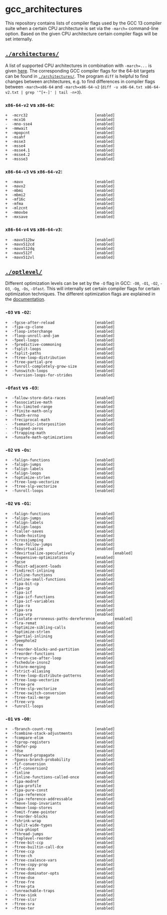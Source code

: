# gcc_architectures

This repository contains lists of compiler flags used by the GCC 13 compiler suite when a certain CPU architecture is set via the `-march=` command-line option. Based on the given CPU architecture certain compiler flags will be set internally.

## [`./architectures/`](./architectures)

A list of supported CPU architectures in combination with `-march=...` is given [here](https://gcc.gnu.org/onlinedocs/gcc/x86-Options.html). The corresponding GCC compiler flags for the 64-bit targets can be found in [`./architectures/`](./architectures). The program `diff` is helpful to find changes between architectures, e.g. to find differences in compiler flags between `-march=x86-64` and `-march=x86-64-v2` (`diff -u x86-64.txt x86-64-v2.txt | grep '^[+-]' | tail -n+3`).

### `x86-64-v2` vs `x86-64`:

```
+  -mcrc32                              [enabled]
+  -mcx16                               [enabled]
-  -mno-sse4                            [enabled]
+  -mmwait                              [enabled]
+  -mpopcnt                             [enabled]
+  -msahf                               [enabled]
+  -msse3                               [enabled]
+  -msse4                               [enabled]
+  -msse4.1                             [enabled]
+  -msse4.2                             [enabled]
+  -mssse3                              [enabled]
```

### `x86-64-v3` vs `x86-64-v2`:

```
+  -mavx                                [enabled]
+  -mavx2                               [enabled]
+  -mbmi                                [enabled]
+  -mbmi2                               [enabled]
+  -mf16c                               [enabled]
+  -mfma                                [enabled]
+  -mlzcnt                              [enabled]
+  -mmovbe                              [enabled]
+  -mxsave                              [enabled]
```

### `x86-64-v4` vs `x86-64-v3`:

```
+  -mavx512bw                           [enabled]
+  -mavx512cd                           [enabled]
+  -mavx512dq                           [enabled]
+  -mavx512f                            [enabled]
+  -mavx512vl                           [enabled]
```

## [`./optlevel/`](./optlevel)

Different optimization levels can be set by the `-O` flag in GCC: `-O0`, `-O1`, `-O2`, `-O3`, `-Og`, `-Os`, `-Ofast`. This will internally set certain compiler flags for certain optimization techniques. The different optimization flags are explained in the [documentation](https://gcc.gnu.org/onlinedocs/gcc/Optimize-Options.html). 


### `-O3` vs `-O2`:
```
+  -fgcse-after-reload                  [enabled]
+  -fipa-cp-clone                       [enabled]
+  -floop-interchange                   [enabled]
+  -floop-unroll-and-jam                [enabled]
+  -fpeel-loops                         [enabled]
+  -fpredictive-commoning               [enabled]
+  -fsplit-loops                        [enabled]
+  -fsplit-paths                        [enabled]
+  -ftree-loop-distribution             [enabled]
+  -ftree-partial-pre                   [enabled]
+  -funroll-completely-grow-size        [enabled]
+  -funswitch-loops                     [enabled]
+  -fversion-loops-for-strides          [enabled]
```

### `-Ofast` vs `-O3`:
```
+  -fallow-store-data-races             [enabled]
+  -fassociative-math                   [enabled]
+  -fcx-limited-range                   [enabled]
+  -ffinite-math-only                   [enabled]
-  -fmath-errno                         [enabled]
+  -freciprocal-math                    [enabled]
-  -fsemantic-interposition             [enabled]
-  -fsigned-zeros                       [enabled]
-  -ftrapping-math                      [enabled]
+  -funsafe-math-optimizations          [enabled]
```

### `-O2` vs `-Os`:
```
+  -falign-functions                    [enabled]
+  -falign-jumps                        [enabled]
+  -falign-labels                       [enabled]
+  -falign-loops                        [enabled]
+  -foptimize-strlen                    [enabled]
+  -ftree-loop-vectorize                [enabled]
+  -ftree-slp-vectorize                 [enabled]
+  -funroll-loops                       [enabled]
```

### `-O2` vs `-O1`:
```
+  -falign-functions                    [enabled]
+  -falign-jumps                        [enabled]
+  -falign-labels                       [enabled]
+  -falign-loops                        [enabled]
+  -fcaller-saves                       [enabled]
+  -fcode-hoisting                      [enabled]
+  -fcrossjumping                       [enabled]
+  -fcse-follow-jumps                   [enabled]
+  -fdevirtualize                       [enabled]
+  -fdevirtualize-speculatively                 [enabled]
+  -fexpensive-optimizations            [enabled]
+  -fgcse                               [enabled]
+  -fhoist-adjacent-loads               [enabled]
+  -findirect-inlining                  [enabled]
+  -finline-functions                   [enabled]
+  -finline-small-functions             [enabled]
+  -fipa-bit-cp                         [enabled]
+  -fipa-cp                             [enabled]
+  -fipa-icf                            [enabled]
+  -fipa-icf-functions                  [enabled]
+  -fipa-icf-variables                  [enabled]
+  -fipa-ra                             [enabled]
+  -fipa-sra                            [enabled]
+  -fipa-vrp                            [enabled]
+  -fisolate-erroneous-paths-dereference        [enabled]
+  -flra-remat                          [enabled]
+  -foptimize-sibling-calls             [enabled]
+  -foptimize-strlen                    [enabled]
+  -fpartial-inlining                   [enabled]
+  -fpeephole2                          [enabled]
+  -free                                [enabled]
+  -freorder-blocks-and-partition       [enabled]
+  -freorder-functions                  [enabled]
+  -frerun-cse-after-loop               [enabled]
+  -fschedule-insns2                    [enabled]
+  -fstore-merging                      [enabled]
+  -fstrict-aliasing                    [enabled]
+  -ftree-loop-distribute-patterns      [enabled]
+  -ftree-loop-vectorize                [enabled]
+  -ftree-pre                           [enabled]
+  -ftree-slp-vectorize                 [enabled]
+  -ftree-switch-conversion             [enabled]
+  -ftree-tail-merge                    [enabled]
+  -ftree-vrp                           [enabled]
+  -funroll-loops                       [enabled]
```

### `-O1` vs `-O0`:
```
+  -fbranch-count-reg                   [enabled]
+  -fcombine-stack-adjustments          [enabled]
+  -fcompare-elim                       [enabled]
+  -fcprop-registers                    [enabled]
+  -fdefer-pop                          [enabled]
+  -fdse                                [enabled]
+  -fforward-propagate                  [enabled]
+  -fguess-branch-probability           [enabled]
+  -fif-conversion                      [enabled]
+  -fif-conversion2                     [enabled]
+  -finline                             [enabled]
+  -finline-functions-called-once       [enabled]
+  -fipa-modref                         [enabled]
+  -fipa-profile                        [enabled]
+  -fipa-pure-const                     [enabled]
+  -fipa-reference                      [enabled]
+  -fipa-reference-addressable          [enabled]
+  -fmove-loop-invariants               [enabled]
+  -fmove-loop-stores                   [enabled]
+  -fomit-frame-pointer                 [enabled]
+  -freorder-blocks                     [enabled]
+  -fshrink-wrap                        [enabled]
+  -fsplit-wide-types                   [enabled]
+  -fssa-phiopt                         [enabled]
+  -fthread-jumps                       [enabled]
+  -ftoplevel-reorder                   [enabled]
+  -ftree-bit-ccp                       [enabled]
+  -ftree-builtin-call-dce              [enabled]
+  -ftree-ccp                           [enabled]
+  -ftree-ch                            [enabled]
+  -ftree-coalesce-vars                 [enabled]
+  -ftree-copy-prop                     [enabled]
+  -ftree-dce                           [enabled]
+  -ftree-dominator-opts                [enabled]
+  -ftree-dse                           [enabled]
+  -ftree-fre                           [enabled]
+  -ftree-pta                           [enabled]
-  -funreachable-traps                  [enabled]
+  -ftree-sink                          [enabled]
+  -ftree-slsr                          [enabled]
+  -ftree-sra                           [enabled]
+  -ftree-ter                           [enabled]
```
